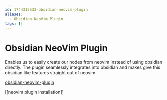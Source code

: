 ```yaml
---
id: 1744313533-obsidian-neovim-plugin
aliases:
  - Obsidian NeoVim Plugin
tags: []
---
```


# Obsidian NeoVim Plugin

Enables us to easily create our nodes from neovim instead of using obsidian directly. The plugin seamlessly integrates into obsidian and makes give this obsidian like features straight out of neovim.

[obsidian-neovim-plugin](https://github.com/epwalsh/obsidian.nvim)

[[neovim plugin installation]]
